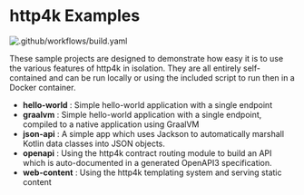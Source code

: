 # http4k Examples

![.github/workflows/build.yaml](https://github.com/http4k/examples/workflows/.github/workflows/build.yaml/badge.svg)

These sample projects are designed to demonstrate how easy it is to use the various features of http4k in isolation. They are all entirely self-contained and can be run locally or using the included script to run then in a Docker container.

- **hello-world** : Simple hello-world application with a single endpoint
- **graalvm** :  Simple hello-world application with a single endpoint, compiled to a native application using GraalVM
- **json-api** : A simple app which uses Jackson to automatically marshall Kotlin data classes into JSON objects.
- **openapi** : Using the http4k contract routing module to build an API which is auto-documented in a generated OpenAPI3 specification.
- **web-content** : Using the http4k templating system and serving static content

